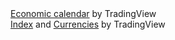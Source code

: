 <!-- TradingView Widget BEGIN -->
<div class="tradingview-widget-container">
  <div class="tradingview-widget-container__widget"></div>
  <div class="tradingview-widget-copyright"><a href="https://www.tradingview.com/economic-calendar/" rel="noopener" target="_blank"><span class="blue-text">Economic calendar</span></a> by TradingView</div>
  <script type="text/javascript" src="https://s3.tradingview.com/external-embedding/embed-widget-events.js" async>
  {
  "colorTheme": "dark",
  "isTransparent": false,
  "width": "510",
  "height": "600",
  "locale": "en",
  "importanceFilter": "0,1",
  "currencyFilter": "AUD,USD,CAD,EUR,FRF,DEM,ITL,JPY,MXN,NZD,ZAR,ESP,CHF,TRL,GBP"
}
  </script>
</div>
<!-- TradingView Widget END -->

<!-- TradingView Widget BEGIN -->
<div class="tradingview-widget-container">
  <div class="tradingview-widget-container__widget"></div>
  <div class="tradingview-widget-copyright"><a href="https://www.tradingview.com" rel="noopener" target="_blank"><span class="blue-text">Index</span></a> <span class="blue-text">and</span> <a href="https://www.tradingview.com" rel="noopener" target="_blank"><span class="blue-text">Currencies</span></a> by TradingView</div>
  <script type="text/javascript" src="https://s3.tradingview.com/external-embedding/embed-widget-market-overview.js" async>
  {
  "colorTheme": "dark",
  "dateRange": "12M",
  "showChart": true,
  "locale": "en",
  "width": "100%",
  "height": "100%",
  "largeChartUrl": "https://www.tradingview.com/chart/du3jmrVH/",
  "isTransparent": false,
  "showSymbolLogo": true,
  "showFloatingTooltip": false,
  "plotLineColorGrowing": "rgba(73, 133, 231, 1)",
  "plotLineColorFalling": "rgba(73, 133, 231, 1)",
  "gridLineColor": "rgba(240, 243, 250, 0)",
  "scaleFontColor": "rgba(106, 109, 120, 1)",
  "belowLineFillColorGrowing": "rgba(41, 98, 255, 0)",
  "belowLineFillColorFalling": "rgba(41, 98, 255, 0)",
  "belowLineFillColorGrowingBottom": "rgba(41, 98, 255, 0)",
  "belowLineFillColorFallingBottom": "rgba(41, 98, 255, 0)",
  "symbolActiveColor": "rgba(41, 98, 255, 0.12)",
  "tabs": [
    {
      "title": "Index",
      "symbols": [
        {
          "s": "VANTAGE:SP500"
        },
        {
          "s": "TVC:VIX"
        },
        {
          "s": "CURRENCYCOM:US30"
        },
        {
          "s": "TVC:TNX"
        },
        {
          "s": "AMEX:SCHZ"
        },
        {
          "s": "AMEX:IAGG"
        },
        {
          "s": "NASDAQ:MCHI"
        }
      ]
    },
    {
      "title": "Currencies",
      "symbols": [
        {
          "s": "ICEUS:DX1!"
        },
        {
          "s": "TVC:ZXY"
        },
        {
          "s": "TVC:AXY"
        },
        {
          "s": "TVC:SXY"
        },
        {
          "s": "TVC:JXY"
        },
        {
          "s": "TVC:CXY"
        },
        {
          "s": "TVC:BXY"
        },
        {
          "s": "TVC:EXY"
        },
        {
          "s": "FX:AUDCAD"
        },
        {
          "s": "FX:AUDCHF"
        },
        {
          "s": "FX:AUDJPY"
        },
        {
          "s": "FX:AUDUSD"
        },
        {
          "s": "FX:CADCHF"
        },
        {
          "s": "FX:CADJPY"
        },
        {
          "s": "FX:EURAUD"
        },
        {
          "s": "FX:EURCAD"
        },
        {
          "s": "FX:EURCHF"
        },
        {
          "s": "FX:EURGBP"
        },
        {
          "s": "FX:EURJPY"
        },
        {
          "s": "FX:EURNZD"
        },
        {
          "s": "FX:EURUSD"
        },
        {
          "s": "FX:GBPAUD"
        },
        {
          "s": "FX:GBPCAD"
        },
        {
          "s": "FX:GBPCHF"
        },
        {
          "s": "FX:GBPJPY"
        },
        {
          "s": "FX:GBPUSD"
        },
        {
          "s": "FX:GBPNZD"
        },
        {
          "s": "FX:NZDCAD"
        },
        {
          "s": "FX:NZDCHF"
        },
        {
          "s": "FX:NZDJPY"
        },
        {
          "s": "FX:NZDUSD"
        },
        {
          "s": "FX:USDCAD"
        },
        {
          "s": "FX:USDCHF"
        },
        {
          "s": "FX:USDJPY"
        }
      ]
    },
    {
      "title": "Crypto",
      "symbols": [
        {
          "s": "CRYPTOCAP:BTC"
        },
        {
          "s": "CRYPTOCAP:ETH"
        },
        {
          "s": "CRYPTOCAP:BNB"
        },
        {
          "s": "CRYPTOCAP:LTC"
        },
        {
          "s": "CRYPTOCAP:UNI"
        },
        {
          "s": "CRYPTOCAP:TOTAL"
        },
        {
          "s": "CRYPTOCAP:TOTAL2"
        },
        {
          "s": "CRYPTOCAP:TOTAL3"
        },
        {
          "s": "CRYPTOCAP:TOTALDEFI"
        },
        {
          "s": "CRYPTOCAP:BTC.D"
        },
        {
          "s": "CRYPTOCAP:ETH.D"
        },
        {
          "s": "CRYPTOCAP:BNB.D"
        },
        {
          "s": "INDEX:BTCUSD"
        },
        {
          "s": "INDEX:ETHUSD"
        },
        {
          "s": "BINANCE:BNBUSDT"
        }
      ]
    }
  ]
}
  </script>
</div>
<!-- TradingView Widget END -->
